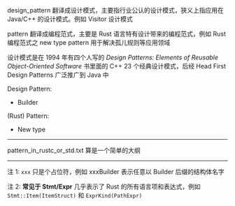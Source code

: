 design_pattern 翻译成设计模式，主要指行业公认的设计模式，狭义上指应用在 Java/C++ 的设计模式。例如 Visitor 设计模式

pattern 翻译成编程范式，主要是 Rust 语言特有设计带来的编程范式，例如 Rust 编程范式之 new type pattern 用于解决孤儿规则等应用领域

设计模式是在 1994 年有四个人写的 *Design Patterns: Elements of Reusable Object-Oriented Software* 书里面的 C++ 23 个经典设计模式，后经 Head First Design Patterns 广泛推广到 Java 中

Design Pattern:
- Builder

(Rust) Pattern:
- New type

---

pattern_in_rustc_or_std.txt 算是一个简单的大纲

---

注 1: `xxx` 只是个占位符，例如 xxxBuilder 表示任意以 Builder 后缀的结构体名字

注 2: **常见于 Stmt/Expr** 几乎表示了 Rust 的所有语言项和表达式，例如 `Stmt::Item(ItemStruct)` 和 `ExprKind(PathExpr)`
